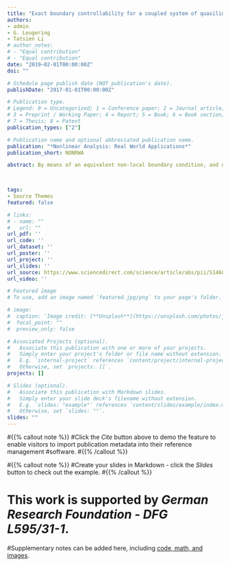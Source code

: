 ```yaml
---
title: "Exact boundary controllability for a coupled system of quasilinear wave equations with dynamical boundary conditions"
authors:
- admin
- G. Leugering
- Tatsien Li
# author_notes:
# - "Equal contribution"
# - "Equal contribution"
date: "2019–02-01T00:00:00Z"
doi: ""

# Schedule page publish date (NOT publication's date).
publishDate: "2017-01-01T00:00:00Z"

# Publication type.
# Legend: 0 = Uncategorized; 1 = Conference paper; 2 = Journal article;
# 3 = Preprint / Working Paper; 4 = Report; 5 = Book; 6 = Book section;
# 7 = Thesis; 8 = Patent
publication_types: ["2"]

# Publication name and optional abbreviated publication name.
publication: "*Nonlinear Analysis: Real World Applications*"
publication_short: NONRWA

abstract: By means of an equivalent non-local boundary condition, and noting a hidden regularity of solution on the boundary with end mass, the authors use a constructive method with modular structure to obtain local exact boundary controllability for a coupled system of quasilinear wave equations with dynamical boundary conditions. Some applications are given for the chain-like and star-like system of strings coupled via springs, respectively.
 


tags:
- Source Themes
featured: false

# links:
# - name: ""
#   url: ""
url_pdf: ''
url_code: ''
url_dataset: ''
url_poster: ''
url_project: ''
url_slides: ''
url_source: https://www.sciencedirect.com/science/article/abs/pii/S146812181830066X
url_video: ''

# Featured image
# To use, add an image named `featured.jpg/png` to your page's folder. 

# image:
#  caption: 'Image credit: [**Unsplash**](https://unsplash.com/photos/jdD8gXaTZsc)'
#  focal_point: ""
#  preview_only: false

# Associated Projects (optional).
#   Associate this publication with one or more of your projects.
#   Simply enter your project's folder or file name without extension.
#   E.g. `internal-project` references `content/project/internal-project/index.md`.
#   Otherwise, set `projects: []`.
projects: []

# Slides (optional).
#   Associate this publication with Markdown slides.
#   Simply enter your slide deck's filename without extension.
#   E.g. `slides: "example"` references `content/slides/example/index.md`.
#   Otherwise, set `slides: ""`.
slides: ""
---
```


#{{% callout note %}}
#Click the *Cite* button above to demo the feature to enable visitors to import publication metadata into their reference management #software.
#{{% /callout %}}

#{{% callout note %}}
#Create your slides in Markdown - click the *Slides* button to check out the example.
#{{% /callout %}}

# This work is supported by *German Research Foundation - DFG L595/31-1*. 
#Supplementary notes can be added here, including [code, math, and images](https://wowchemy.com/docs/writing-markdown-latex/).
